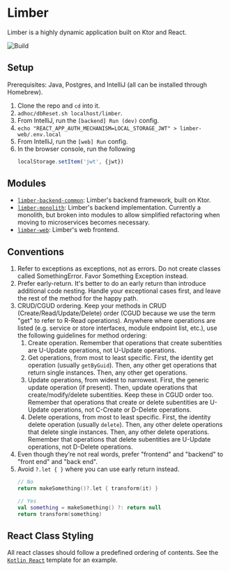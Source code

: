 # Limber

Limber is a highly dynamic application built on Ktor and React.

![Build](https://github.com/hudson155/limber/workflows/Release%20(prod)/badge.svg)

## Setup

Prerequisites:
Java, Postgres, and IntelliJ
(all can be installed through Homebrew).

1. Clone the repo and `cd` into it.
1. `adhoc/dbReset.sh localhost/limber`.
1. From IntelliJ, run the `[backend] Run (dev)` config.
1. `echo "REACT_APP_AUTH_MECHANISM=LOCAL_STORAGE_JWT" > limber-web/.env.local`
1. From IntelliJ, run the `[web] Run` config.
1. In the browser console, run the following
    ```javascript
   localStorage.setItem('jwt', {jwt})
    ```

## Modules

* [`limber-backend-common`](/limber-backend/common):
    Limber's backend framework, built on Ktor.
* [`limber-monolith`](/limber-backend/server/monolith):
    Limber's backend implementation.
    Currently a monolith, but broken into modules to allow simplified refactoring
    when moving to microservices becomes necessary.
* [`limber-web`](/limber-web):
    Limber's web frontend.

## Conventions

1. Refer to exceptions as exceptions, not as errors.
    Do not create classes called SomethingError. Favor Something Exception instead.
1. Prefer early-return.
    It's better to do an early return than introduce additional code nesting.
    Handle your exceptional cases first, and leave the rest of the method for the happy path.
1. CRUD/CGUD ordering.
    Keep your methods in CRUD (Create/Read/Update/Delete) order
    (CGUD because we use the term "get" to refer to R-Read operations).
    Anywhere where operations are listed
    (e.g. service or store interfaces, module endpoint list, etc.),
    use the following guidelines for method ordering:
    1. Create operation.
        Remember that operations that create subentities are U-Update operations,
        not U-Update operations.
    1. Get operations, from most to least specific.
        First, the identity get operation (usually `getByGuid`).
        Then, any other get operations that return single instances.
        Then, any other get operations.
    1. Update operations, from widest to narrowest.
        First, the generic update operation (if present).
        Then, update operations that create/modify/delete subentities.
        Keep these in CGUD order too.
        Remember that operations that create or delete subentities are U-Update operations,
        not C-Create or D-Delete operations.
    1. Delete operations, from most to least specific.
        First, the identity delete operation (usually `delete`).
        Then, any other delete operations that delete single instances.
        Then, any other delete operations.
        Remember that operations that delete subentities are U-Update operations,
        not D-Delete operations.
1. Even though they're not real words, prefer "frontend" and "backend" to "front end" and "back end".
1. Avoid `?.let { }` where you can use early return instead.
    ```kotlin
   // No
   return makeSomething()?.let { transform(it) }

   // Yes
   val something = makeSomething() ?: return null
   return transform(something)
   ```
## React Class Styling

All react classes should follow a predefined ordering of contents. See the 
[`Kotlin React`](/.idea/fileTemplates/Kotlin%20React.kt) template for 
an example.
